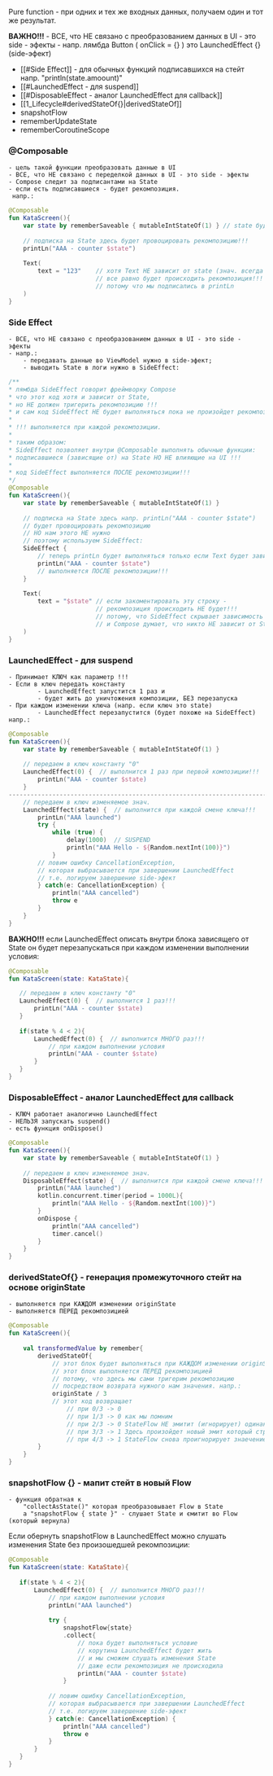 
Pure function  -  при одних и тех же входных данных, получаем один и тот же результат.

**ВАЖНО!!!**
	- ВСЕ, что НЕ связано с преобразованием данных в UI - это side - эфекты
	- напр. лямбда Button ( onClick = {} ) это LaunchedEffect {} (side-эфект)
	
- [[#Side Effect]] - для обычных функций подписавшихся на стейт напр. "println(state.amoount)"
- [[#LaunchedEffect - для suspend]]
- [[#DisposableEffect - аналог LaunchedEffect для callback]]
- [[1_Lifecycle#derivedStateOf{}|derivedStateOf]]
- snapshotFlow
- rememberUpdateState
- rememberCoroutineScope

### @Composable 
	- цель такой функции преобразовать данные в UI 
	- ВСЕ, что НЕ связано с переделкой данных в UI - это side - эфекты
	- Compose следит за подписантами на State
	- если есть подписавшиеся - будет рекомпозиция.
	 напр.:
```kotlin
@Composable
fun KataScreen(){
	var state by rememberSaveable { mutableIntStateOf(1) } // state будет менять клик по кнопке
	
	// подписка на State здесь будет провоцировать рекомпозицию!!!
	printLn("AAA - counter $state")
	
	Text(
		text = "123"    // хотя Text НЕ зависит от state (знач. всегда одно и то же) и рекомпозиция НЕ нужна   
						// все равно будет происходить рекомпозиция!!!
						// потому что мы подписались в printLn
	)
}
```

### Side Effect  
	- ВСЕ, что НЕ связано с преобразованием данных в UI - это side - эфекты
	- напр.:
		- передавать данные во ViewModel нужно в side-эфект;
		- выводить State в логи нужно в SideEffect:
```kotlin
/**
* лямбда SideEffect говорит фреймворку Composе
* что этот код хотя и зависит от State,
* но НЕ должен тригерить рекомпозицию !!!
* и сам код SideEffect НЕ будет выполняться пока не произойдет рекомпозиция !!!
* 
* !!! выполняется при каждой рекомпозиции.
* 
* таким образом:
* SideEffect позволяет внутри @Composable выполнять обычные функции:
* подписавшиеся (зависящие от) на State НО НЕ влияющие на UI !!!
* 
* код SideEffect выполняется ПОСЛЕ рекомпозиции!!!
*/
@Composable
fun KataScreen(){
	var state by rememberSaveable { mutableIntStateOf(1) }
	
	// подписка на State здесь напр. printLn("AAA - counter $state")
	// будет провоцировать рекомпозицию
	// НО нам этого НЕ нужно
	// поэтому используем SideEffect:	
	SideEffect {  
		// теперь printLn будет выполняться только если Text будет зависить от state!!!
		printLn("AAA - counter $state")
		// выполняется ПОСЛЕ рекомпозиции!!!
	}
	
	Text(
		text = "$state" // если закоментировать эту строку - 
						// рекомпозиция происходить НЕ будет!!!
						// потому, что SideEffect скрывает зависимость printLn от State 
						// и Composе думает, что никто НЕ зависит от State
	)
}
```

### LaunchedEffect  -   для suspend
	- Принимает КЛЮЧ как параметр !!! 
	- Если в ключ передать константу 
			- LaunchedEffect запустится 1 раз и
			- будет жить до уничтожения композиции, БЕЗ перезапуска
	- При каждом изменении ключа (напр. если ключ это state)
			- LaunchedEffect перезапустится (будет похоже на SideEffect)
	напр.:
```kotlin
@Composable
fun KataScreen(){
	var state by rememberSaveable { mutableIntStateOf(1) }
	
	// передаем в ключ константу "0"
	LaunchedEffect(0) {  // выполнится 1 раз при первой композиции!!!
		printLn("AAA - counter $state)
	}
---------------------------------------------------------------------------------
	// передаем в ключ изменяемое знач.
	LaunchedEffect(state) {  // выполнится при каждой смене ключа!!!
		printLn("AAA launched")
		try {
			while (true) {
				delay(1000)  // SUSPEND
				println("AAA Hello - ${Random.nextInt(100)}")
			}
		// ловим ошибку CancellationException, 
		// которая выбрасывается при завершении LaunchedEffect
		// т.е. логируем завершение side-эфект
		} catch(e: CancellationException) { 
			println("AAA cancelled")
			throw e
		}
	}
}
```

 **ВАЖНО!!!**
 если LaunchedEffect описать внутри блока зависящего от State 
 он будет перезапускаться при каждом изменении выполнении условия:
 ```kotlin
 @Composable
fun KataScreen(state: KataState){

	// передаем в ключ константу "0"
	LaunchedEffect(0) {  // выполнится 1 раз!!!
		printLn("AAA - counter $state)
	}
	
	if(state % 4 < 2){
		LaunchedEffect(0) {  // выполнится МНОГО раз!!!
			// при каждом выполнении условия
			printLn("AAA - counter $state)
		}
	}
}
```

### DisposableEffect  -  аналог LaunchedEffect для callback
	- КЛЮЧ работает аналогично LaunchedEffect
	- НЕЛЬЗЯ запускать suspend()
	- есть функция onDispose()
```kotlin
@Composable
fun KataScreen(){
	var state by rememberSaveable { mutableIntStateOf(1) }
	
	// передаем в ключ изменяемое знач.
	DisposableEffect(state) {  // выполнится при каждой смене ключа!!!
		printLn("AAA launched")
		kotlin.concurrent.timer(period = 1000L){
			println("AAA Hello - ${Random.nextInt(100)}")
		}
		onDispose {
			println("AAA cancelled")
			timer.cancel()
		}
	}
}
```

### derivedStateOf{}  - генерация промежуточного стейт на основе originState
	- выполняется при КАЖДОМ изменении originState
	- выполняется ПЕРЕД рекомпозицией
```kotlin
@Composable
fun KataScreen(){
	
	val transformedValue by remember{
		derivedStateOf{ 
			// этот блок будет выполняться при КАЖДОМ изменении originState
			// этот блок выполняется ПЕРЕД рекомпозицией 
			// потому, что здесь мы сами тригерим рекомпозицию
			// посредством возврата нужного нам значения. напр.: 
			originState / 3 
			// этот код возвращает 
				// при 0/3 -> 0
				// при 1/3 -> 0 как мы помним 
				// при 2/3 -> 0 StateFlow НЕ эмитит (игнорирует) одинаковыйе значения
				// при 3/3 -> 1 Здесь произойдет новый эмит который стригерит рекомпозицию
				// при 4/3 -> 1 StateFlow снова проигнорирует знаечение и рекомпозиции НЕ будет
		}
	}
}
```

### snapshotFlow {} - мапит стейт в новый Flow
	- функция обратная к 
		"collectAsState()" которая преобразовывает Flow в State
		а "snapshotFlow { state }" - слушает State и ємитит во Flow (который вернула)

Если обернуть snapshotFlow в LaunchedEffect
можно слушать изменения State без произошедшей рекомпозиции:
 ```kotlin
 @Composable
fun KataScreen(state: KataState){
	
	if(state % 4 < 2){
		LaunchedEffect(0) {  // выполнится МНОГО раз!!!
			// при каждом выполнении условия
			printLn("AAA launched")
			
			try {
				snapshotFlow{state}
				.collect{
					// пока будет выполняться условие
					// корутина LaunchedEffect будет жить
					// и мы сможем слушать изменения State
					// даже если рекомпозиция не происходила
					printLn("AAA - counter $state)
				}
				
			// ловим ошибку CancellationException, 
			// которая выбрасывается при завершении LaunchedEffect
			// т.е. логируем завершение side-эфект
			} catch(e: CancellationException) { 
				println("AAA cancelled")
				throw e
			}
		}
	}
}
```
